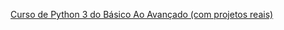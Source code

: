 <a href="https://www.udemy.com/course/python-3-do-zero-ao-avancado/" target="_blank">Curso de Python 3 do Básico Ao Avançado (com projetos reais)</a>
